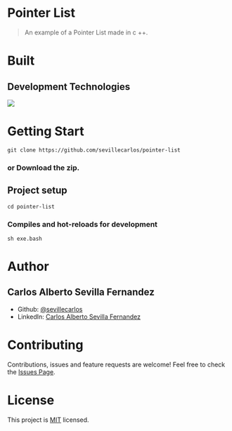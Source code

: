 # Pointer List
> An example of a Pointer List made in c ++.

# Built
## Development Technologies
![](https://img.shields.io/badge/Progamming--Language-C++-blue)

# Getting Start
```
git clone https://github.com/sevillecarlos/pointer-list
```
### or Download the zip.
## Project setup
```
cd pointer-list
```
### Compiles and hot-reloads for development
```
sh exe.bash
```

# Author
## Carlos Alberto Sevilla Fernandez
* Github: [@sevillecarlos](https://github.com/sevillecarlos)
* LinkedIn: [Carlos Alberto Sevilla Fernandez](https://github.com/sevillecarlos)

# Contributing
Contributions, issues and feature requests are welcome!
Feel free to check the [Issues Page](https://github.com/sevillecarlos/pointer-list/issues).

# License
This project is [MIT](https://opensource.org/licenses/MIT) licensed.



